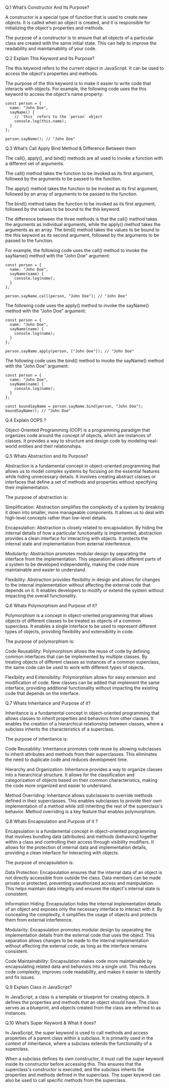 Q.1 What’s Constructor And Its Purpose?

A constructor is a special type of function that is used to create new objects. It is called when an object is created, and it is responsible for initializing the object's properties and methods.

The purpose of a constructor is to ensure that all objects of a particular class are created with the same initial state. This can help to improve the readability and maintainability of your code.

Q.2 Explain This Keyword and Its Purpose?

The this keyword refers to the current object in JavaScript. It can be used to access the object's properties and methods.

The purpose of the this keyword is to make it easier to write code that interacts with objects. For example, the following code uses the this keyword to access the object's name property:

```
const person = {
  name: "John Doe",
  sayName() {
    // `this` refers to the `person` object
    console.log(this.name);
  }
};

person.sayName(); // "John Doe"

```

Q.3 What’s Call Apply Bind Method & Difference Between them

The call(), apply(), and bind() methods are all used to invoke a function with a different set of arguments.

The call() method takes the function to be invoked as its first argument, followed by the arguments to be passed to the function.

The apply() method takes the function to be invoked as its first argument, followed by an array of arguments to be passed to the function.

The bind() method takes the function to be invoked as its first argument, followed by the values to be bound to the this keyword.

The difference between the three methods is that the call() method takes the arguments as individual arguments, while the apply() method takes the arguments as an array. The bind() method takes the values to be bound to the this keyword as its second argument, followed by the arguments to be passed to the function.

For example, the following code uses the call() method to invoke the sayName() method with the "John Doe" argument:

```
const person = {
  name: "John Doe",
  sayName(name) {
    console.log(name);
  }
};

person.sayName.call(person, "John Doe"); // "John Doe"

```

The following code uses the apply() method to invoke the sayName() method with the "John Doe" argument:

```
const person = {
  name: "John Doe",
  sayName(name) {
    console.log(name);
  }
};

person.sayName.apply(person, ["John Doe"]); // "John Doe"

```

The following code uses the bind() method to invoke the sayName() method with the "John Doe" argument:

```
const person = {
  name: "John Doe",
  sayName(name) {
    console.log(name);
  }
};

const boundSayName = person.sayName.bind(person, "John Doe");
boundSayName(); // "John Doe"

```

Q.4 Explain OOPS ?

Object-Oriented Programming (OOP) is a programming paradigm that organizes code around the concept of objects, which are instances of classes. It provides a way to structure and design code by modeling real-world entities and their relationships.

Q.5 Whats Abstraction and Its Purpose?

Abstraction is a fundamental concept in object-oriented programming that allows us to model complex systems by focusing on the essential features while hiding unnecessary details. It involves creating abstract classes or interfaces that define a set of methods and properties without specifying their implementation.

The purpose of abstraction is:

Simplification: Abstraction simplifies the complexity of a system by breaking it down into smaller, more manageable components. It allows us to deal with high-level concepts rather than low-level details.

Encapsulation: Abstraction is closely related to encapsulation. By hiding the internal details of how a particular functionality is implemented, abstraction provides a clean interface for interacting with objects. It protects the internal state and implementation from external interference.

Modularity: Abstraction promotes modular design by separating the interface from the implementation. This separation allows different parts of a system to be developed independently, making the code more maintainable and easier to understand.

Flexibility: Abstraction provides flexibility in design and allows for changes to the internal implementation without affecting the external code that depends on it. It enables developers to modify or extend the system without impacting the overall functionality.

Q.6 Whats Polymorphism and Purpose of it?

Polymorphism is a concept in object-oriented programming that allows objects of different classes to be treated as objects of a common superclass. It enables a single interface to be used to represent different types of objects, providing flexibility and extensibility in code.

The purpose of polymorphism is:

Code Reusability: Polymorphism allows the reuse of code by defining common interfaces that can be implemented by multiple classes. By treating objects of different classes as instances of a common superclass, the same code can be used to work with different types of objects.

Flexibility and Extensibility: Polymorphism allows for easy extension and modification of code. New classes can be added that implement the same interface, providing additional functionality without impacting the existing code that depends on the interface.

Q.7 Whats Inheritance and Purpose of it?

Inheritance is a fundamental concept in object-oriented programming that allows classes to inherit properties and behaviors from other classes. It enables the creation of a hierarchical relationship between classes, where a subclass inherits the characteristics of a superclass.

The purpose of inheritance is:

Code Reusability: Inheritance promotes code reuse by allowing subclasses to inherit attributes and methods from their superclasses. This eliminates the need to duplicate code and reduces development time.

Hierarchy and Organization: Inheritance provides a way to organize classes into a hierarchical structure. It allows for the classification and categorization of objects based on their common characteristics, making the code more organized and easier to understand.

Method Overriding: Inheritance allows subclasses to override methods defined in their superclasses. This enables subclasses to provide their own implementation of a method while still inheriting the rest of the superclass's behavior. Method overriding is a key feature that enables polymorphism.

Q.8 Whats Encapsulation and Purpose of it ?

Encapsulation is a fundamental concept in object-oriented programming that involves bundling data (attributes) and methods (behaviors) together within a class and controlling their access through visibility modifiers. It allows for the protection of internal data and implementation details, providing a clean interface for interacting with objects.

The purpose of encapsulation is:

Data Protection: Encapsulation ensures that the internal data of an object is not directly accessible from outside the class. Data members can be made private or protected, preventing unauthorized access and manipulation. This helps maintain data integrity and ensures the object's internal state is consistent.

Information Hiding: Encapsulation hides the internal implementation details of an object and exposes only the necessary interface to interact with it. By concealing the complexity, it simplifies the usage of objects and protects them from external interference.

Modularity: Encapsulation promotes modular design by separating the implementation details from the external code that uses the object. This separation allows changes to be made to the internal implementation without affecting the external code, as long as the interface remains consistent.

Code Maintainability: Encapsulation makes code more maintainable by encapsulating related data and behaviors into a single unit. This reduces code complexity, improves code readability, and makes it easier to identify and fix issues.

Q.9 Explain Class in JavaScript?

In JavaScript, a class is a template or blueprint for creating objects. It defines the properties and methods that an object should have. The class serves as a blueprint, and objects created from the class are referred to as instances.

Q.10 What’s Super Keyword & What it does?

In JavaScript, the super keyword is used to call methods and access properties of a parent class within a subclass. It is primarily used in the context of inheritance, where a subclass extends the functionality of a superclass.

When a subclass defines its own constructor, it must call the super keyword inside its constructor before accessing this. This ensures that the superclass's constructor is executed, and the subclass inherits the properties and methods defined in the superclass. The super keyword can also be used to call specific methods from the superclass.
